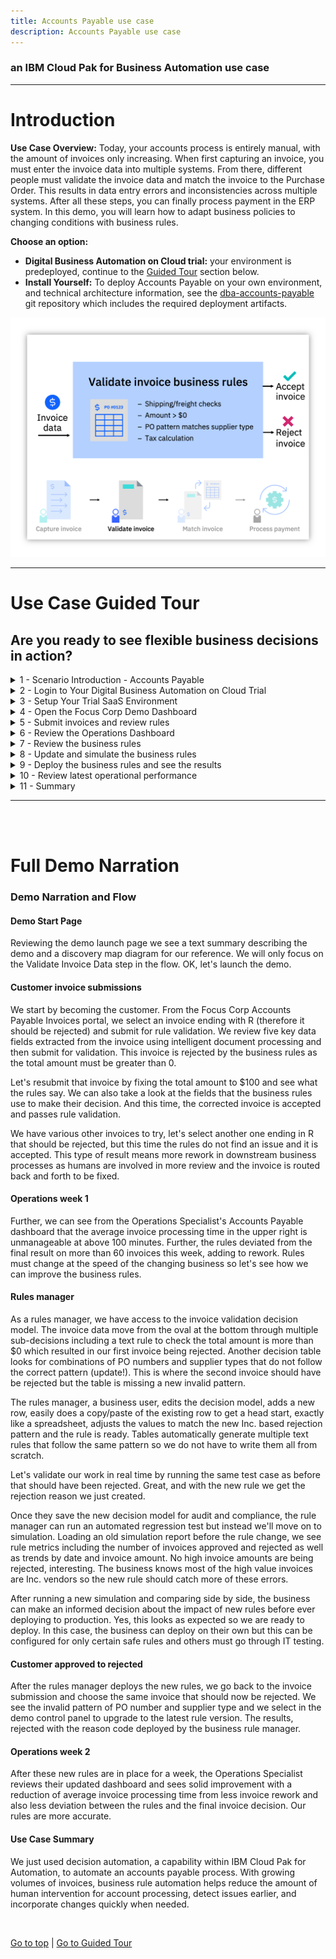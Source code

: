 ```yaml
---
title: Accounts Payable use case
description: Accounts Payable use case
---
```


### an IBM Cloud Pak for Business Automation use case

***

# Introduction

**Use Case Overview:** Today, your accounts process is entirely manual, with the amount of invoices only increasing. When first capturing an invoice, you must enter the invoice data into multiple systems. From there, different people must validate the invoice data and match the invoice to the Purchase Order. This results in data entry errors and inconsistencies across multiple systems. After all these steps, you can finally process payment in the ERP system. In this demo, you will learn how to adapt business policies to changing conditions with business rules.

**Choose an option:**

  * **Digital Business Automation on Cloud trial:** your environment is predeployed, continue to the [Guided Tour](#use-case-guided-tour) section below.
  * **Install Yourself:** To deploy Accounts Payable on your own environment, and technical architecture information, see the <a href="https://github.com/ibm-cloud-architecture/dba-accounts-payable.git" target="_blank">dba-accounts-payable</a> git repository which includes the required deployment artifacts.

 ![10](./images/Slide2.png)

***

# Use Case Guided Tour

## Are you ready to see flexible business decisions in action?

<details>
<summary>1 - Scenario Introduction - Accounts Payable</summary>

<Row>
<Column colLg={5} colMd={5}>

**Demo Video**

<ArticleCard
    color="dark"
    title="Demo Video - Accounts Payable Invoice Validation"
    subTitle="In this demo, you will learn how to adapt business policies to changing conditions with business rules"
    href="http://ibm.biz/cp4ba-accounts-payable-video"
    actionIcon="arrowRight"
    color="dark"
    >

![](./images/accountsPayableThumbnail.png)

</ArticleCard>
</Column>
<Column colLg={7} colMd={7}>

**Demo Outline**

[Full Demo Narration](#full-demo-narration)

1. Use Case Overview
1. Focus Corp Demo Dashboard review
1. Customer persona

    1. Submit rejected invoice
    1. Turn on decision labels, fix $0 and submit approved
    1. Submit invoice that should be rejected, but is approved
1. Operations Specialist persona

    1. Week 1 dashboard
1. Rule Manager persona

    1. Decision model review
    1. Review $0 total amount text rule and Validate PO Against Supplier table
    1. Create new branch
    1. Add a new row in the table for IN / Inc scenario
    1. Validate
    1. Simulate rules and compare with original simulation report
    1. Deploy new version

1. Customer persona

    1. Turn on new rule version
    1. Same invoice is correctly rejected

1. Operations Specialist persona

    1. Week 2 dashboard

1. Use case review and value of decision services


</Column>
</Row>
<Row>
<Column colLg={4} colMd={4}>

**Discovery Map**

![1](./images/accountsPayableInvoiceValidation_map.png)
<br/>

</Column>
<Column colLg={6} colMd={6}>

<br/>

</Column>
</Row>

[Go to top](#introduction) | [Go to Guided Tour](#use-case-guided-tour)

</details>

<details>
<summary>2 - Login to Your Digital Business Automation on Cloud Trial</summary>

Login to your Digital Business Automation on Cloud trial <a href="http://automationcloud.ibm.com" target="_blank">here</a> to access your portal.
<br/>
Don't have a trial yet? <a href="https://www.ibm.com/account/reg/us-en/signup?formid=urx-45706" target="_blank">Sign up</a> to get started or see the <a href="https://github.com/ibm-cloud-architecture/dba-accounts-payable.git" target="_blank">dba-accounts-payable</a> git repository to deploy on your own platform.

 ![10](./images/Slide3.png)

[Go to top](#introduction) | [Go to Guided Tour](#use-case-guided-tour)

</details>

<details>
<summary>3 - Setup Your Trial SaaS Environment</summary>

<br/>

First time in your trial environment?  Here are some recommended setup steps to get the best experience!

### IMPORTANT - Assign Your Roles

<br/>

You will need to make sure you have the correct roles to use the environment.

1. Open the menu in the upper left.
1. Under **Administer subscriptions**, click **Access management**.
1. Locate or search for your user and ensure all environments (Development and so on) are activated.
1. Click the pencil icon on the right side of your user row and ensure at least the required roles are selected.
1. Optionally add all adinistrator roles as appropriate.

<br/>

<Row>
<Column colLg={4} colMd={4}>

**Required Roles**

![2](./images/required-roles.png)
<br/>

</Column>
<Column colLg={4} colMd={4}>

**All Administrator Roles**

![2](./images/all-admin-roles.png)
<br/>

</Column>
</Row>

### Setup Decision Center Business Console Servers

You may need to setup new servers in the Decision Center Administation console to deploy and execute decisions.  For more information, please see <a href="https://www.ibm.com/support/pages/node/6410818" target="_blank">this page</a>.

### Setup your Process Portal

It is recommended to make the Focus Corp Demo Dashboard your default dashboard.

1. Log in to your **Process Portal** environment.
1. Under Dashboards click **Show more...** and click the icon next to **Focus Corp Demo Dashboard** and click the star icon.
1. Drag the right-side handle of that dashboard row to the top so this will load when you start Process Portal.

### Personalize your Process Portal

* Click the **Edit Profile** link in the upper left
* Add a picture
* Set notification settings as desired

<br/>

[Go to top](#introduction) | [Go to Guided Tour](#use-case-guided-tour)

</details>

<details>
<summary>4 - Open the Focus Corp Demo Dashboard</summary>

1. Open the menu in the upper left
2. Select **Production** and then **Run**
3. Click the **Process Portal** tile
4. Wait for the portal to load in a new browser window/tab

 ![11](./images/Slide4.png)

5. On the left menu, under the **Dashboards**, click **Show more/less…**
6. Click **Focus Corp Demos Dashboard**
7. Wait for the dashboard to load on the right

 ![12](./images/Slide5.png)

Start by reviewing the available demos, they all represent an entry point to business automation so you can easily get started.
<br/>

 ![13](./images/Slide6.png)

<br/>

When ready, click the green **Accounts Payable** button to launch the demo.

<br/>

[Go to top](#introduction) | [Go to Guided Tour](#use-case-guided-tour)

</details>

<details>
<summary>5 - Submit invoices and review rules</summary>

#### Be your customer!

<br/>
You are now a customer with an invoice to submit for payment and you want to make sure it is valid.  What do you experience?
As a customer, you want to be paid for your services on time and make sure you are doing your part to submit valid invoice data.  Clear and consistent business rules ensure you know what you need to do.

 ![13](./images/Slide8.png)

<br/>

1. Check the tabs to learn more about the demo
    1. **Storyboard Outline**
    1. **Demo Discovery Map**

 ![13](./images/Slide9.png)

2. Navigate to the **Launch the Demo** tab and then click on the picture of the **Customer**

 ![13](./images/Slide10.png)

3. Use the drop down to select the first invoice ending in **101R**.

> NOTE: invoices ending in R should be rejected and A should be approved

 ![13](./images/Slide11.png)

<br/>

4. Click **Validate Invoice** to see the results, the invoice is rejected
5. If you want, you can read the reason code and resubmit the invoice to fix the error
6. Choose to **Submit Another Invoice**
7. Select the invoice ending in **105R**
3. At the bottom, expand the **Demo Control Panel**
4. Turn on the decision labels to see which data is used to make the decision
5. Submit the invoice and see that it is not rejected as expected which leads to rework in downstream business processes

 ![13](./images/Slide12.png)

<br/>

[Go to top](#introduction) | [Go to Guided Tour](#use-case-guided-tour)

</details>

<details>
<summary>6 - Review the Operations Dashboard</summary>

<br/>
You are now a Focus Corp employee, first an Operations Specialist and later a Rule Manager.  Time to see how invoice validation works.

<br/>

1. Navigate back to the Focus Corp Demos Dashboard browser window/tab
2. Click on **Week 1** under the picture of the **Operations Specialist**
3. Login to the **Insights Dashboard**

> NOTE: If this is your FIRST TIME, your password may not work; go back to the SaaS portal, mouse over your name in the upper right and click Set Password.  Once complete, come back and login to the Open Distro for Elasticsearch / Kibana.

 ![13](./images/Slide13.png)

<br/>

4. Review the Week 1 dashboard metrics and note the following:
    1. Average invoice processing time is unmanageable at above 100 minutes
    1. The rules deviated from the final result on more than 60 invoices this week

<br/>

 ![13](./images/Slide14.png)

<br/>

[Go to top](#introduction) | [Go to Guided Tour](#use-case-guided-tour)

</details>

<details>
<summary>7 - Review the business rules</summary>

<br/>

Continuing as the Focus Corp Rule Manager, how can you adapt your rules to reduce rework and process invoices faster with less exceptions?
<br/>
Rule Managers can adjust rules, validate and simulate the decision service and deploy quickly and easily.

<br/>

1. Navigate back to the Focus Corp Demos Dashboard browser window/tab
2. Click the picture of the **Rule Manager**
3. Click **Validate Invoice** followed by **main** to open the decision model
4. Review the decision model, green ovals are input data and blue boxes are decisions, each with their own business logic leading to the **Final Result** decision

<br/>

 ![13](./images/Slide15.png)

<br/>

5. Click the blue **Validate PO against Supplier** decision node
6. On the left pane, scroll to the bottom and click to open the **Validate PO against Supplier** logic
7. Review the decision table and note there is no row addressing Inc. suppliers.

<br/>

 ![13](./images/Slide16.png)

<br/>

[Go to top](#introduction) | [Go to Guided Tour](#use-case-guided-tour)

</details>

<details>
<summary>8 - Update and simulate the business rules</summary>

<br/>

1. At the upper left, click **Validate Invoice**
2. On the left, just above **main**, click the plus icon
3. Create a new branch name using a unique phrase such as your name, ensure **main** is the parent branch and click **Create**

<br/>

 ![13](./images/Slide18.png)

<br/>

4. On the upper right, click the pencil to edit the decision model
5. Open the same **Validate PO against Supplier** decision node and table
6. Right click on the row number for row 3 and select **Insert row** -> **Below**
7. Enter values in the new row 4 to look for **IN** when suppliers are **Inc** type as pictured

> NOTE: you can copy and paste cells as you would in a spreadsheet editor

<br/>

 ![13](./images/Slide19.png)

<br/>

8. On the upper right, Save and Close when done editing the rules

<br/>

In the full lifecycle, a Rule Manager runs validations and test suites before deploying the rules, if you wish, explore by clicking Validate on the left side of the editor or selecting the Tests tab at the top to run the test suite provided.

<br/>

9. Click the **Simulations** tab and **Simulations** sub tab
10. Place the mouse over the **Accounts Payable Simulation** and click the run icon on the right
11. After clicking **OK**, you will see the simulation running with a spinning status icon
12. Once a checkmark appears, place the mouse over the report name and click the compare icon on the right

<br/>

 ![13](./images/Slide20.png)

<br/>

13. Under **main**, select the simulation report that is furthest in the past
14. Click **Compare**

<br/>

On the left are the results for the new rules and the right are the results for the original rules

<br/>

15. Compare and notice some important differences:
    1. (pie chart) more invoices were rejected (the new rule rejects a new incorrect pattern)
    1. (orange bar chart) higher value invoices are rejected more

<br/>

 ![13](./images/Slide21.png)

<br/>

[Go to top](#introduction) | [Go to Guided Tour](#use-case-guided-tour)

</details>

<details>
<summary>9 - Deploy the business rules and see the results</summary>

<br/>

1. On the upper left, to the right of **Validate Invoice**, click the name of the branch you created
2. Click the **Deployments** tab and **Configurations** sub tab
3. Place the mouse over **Validate Invoice Dev Deployment** and click the deploy icon on the right
4. Review the deployment details and click **Deploy**
5. Once a checkmark appears, click the name of the deployment report to open it and take note of the number under **New Version** at the bottom (such as **1.1**)

 ![13](./images/Slide22.png)

6. Navigate to the Customer’s browser window/tab or back to the **Focus Corp Demos Dashboard** browser window/tab and click on the picture of the **Customer**
7. Select the same invoice that was accepted earlier, ending in **105R**
8. At the bottom, expand the **Demo Control Panel** and activate the **Upgrade rules scenario**
9. In the **Your ruleset version** field that appears, enter the version you deployed (such as **1.1**)
10. Submit the invoice and confirm it is rejected with the reason code from your new rule table row

 ![13](./images/Slide23.png)

<br/>

[Go to top](#introduction) | [Go to Guided Tour](#use-case-guided-tour)

</details>

<details>
<summary>10 - Review latest operational performance</summary>

<br/>

1. Navigate back to the **Focus Corp Demos Dashboard** browser window/tab
2. Click on **Week 2** under the picture of the **Operations Specialist**
3. Review the dashboard metrics and note the following:
    1. Lower average invoice processing time below 100 minutes
    1. Less deviation from the final result per week

## The upgraded rules are reducing rework already!

<br/>

 ![13](./images/Slide24.png)

<br/>

[Go to top](#refund-request-automation) | [Go to Guided Tour](#use-case-guided-tour)

</details>

<details>
<summary>11 - Summary</summary>

<br/>

We just used decision automation, a capability within IBM Cloud Pak for Automation, to automate an accounts payable process.  With growing volumes of invoices, business rule automation helps reduce the amount of human intervention for account processing, detect issues earlier, and incorporate changes quickly when needed.

<br/>

[Go to top](#introduction) | [Go to Guided Tour](#use-case-guided-tour)

</details>

***

<br/>
<br/>

# Full Demo Narration

### Demo Narration and Flow

#### Demo Start Page

Reviewing the demo launch page we see a text summary describing the demo and a discovery map diagram for our reference.  We will only focus on the Validate Invoice Data step in the flow.  OK, let's launch the demo.

#### Customer invoice submissions

We start by becoming the customer.  From the Focus Corp Accounts Payable Invoices portal, we select an invoice ending with R (therefore it should be rejected) and submit for rule validation.  We review five key data fields extracted from the invoice using intelligent document processing and then submit for validation.  This invoice is rejected by the business rules as the total amount must be greater than 0.

Let's resubmit that invoice by fixing the total amount to $100 and see what the rules say.  We can also take a look at the fields that the business rules use to make their decision.  And this time, the corrected invoice is accepted and passes rule validation.

We have various other invoices to try, let's select another one ending in R that should be rejected, but this time the rules do not find an issue and it is accepted.  This type of result means more rework in downstream business processes as humans are involved in more review and the invoice is routed back and forth to be fixed.

#### Operations week 1

Further, we can see from the Operations Specialist's Accounts Payable dashboard that the average invoice processing time in the upper right is unmanageable at above 100 minutes.  Further, the rules deviated from the final result on more than 60 invoices this week, adding to rework. Rules must change at the speed of the changing business so let's see how we can improve the business rules.

#### Rules manager

As a rules manager, we have access to the invoice validation decision model. The invoice data move from the oval at the bottom through multiple sub-decisions including a text rule to check the total amount is more than $0 which resulted in our first invoice being rejected.  Another decision table looks for combinations of PO numbers and supplier types that do not follow the correct pattern (update!).  This is where the second invoice should have be rejected but the table is missing a new invalid pattern.

The rules manager, a business user, edits the decision model, adds a new row, easily does a copy/paste of the existing row to get a head start, exactly like a spreadsheet, adjusts the values to match the new Inc. based rejection pattern and the rule is ready.  Tables automatically generate multiple text rules that follow the same pattern so we do not have to write them all from scratch.

Let's validate our work in real time by running the same test case as before that should have been rejected.  Great, and with the new rule we get the rejection reason we just created.

Once they save the new decision model for audit and compliance, the rule manager can run an automated regression test but instead we'll move on to simulation.  Loading an old simulation report before the rule change, we see rule metrics including the number of invoices approved and rejected as well as trends by date and invoice amount.  No high invoice amounts are being rejected, interesting.  The business knows most of the high value invoices are Inc. vendors so the new rule should catch more of these errors.

After running a new simulation and comparing side by side, the business can make an informed decision about the impact of new rules before ever deploying to production.  Yes, this looks as expected so we are ready to deploy.  In this case, the business can deploy on their own but this can be configured for only certain safe rules and others must go through IT testing.

#### Customer approved to rejected

After the rules manager deploys the new rules, we go back to the invoice submission and choose the same invoice that should now be rejected.  We see the invalid pattern of PO number and supplier type and we select in the demo control panel to upgrade to the latest rule version.  The results, rejected with the reason code deployed by the business rule manager.

#### Operations week 2

After these new rules are in place for a week, the Operations Specialist reviews their updated dashboard and sees solid improvement with a reduction of average invoice processing time from less invoice rework and also less deviation between the rules and the final invoice decision.  Our rules are more accurate.

#### Use Case Summary

We just used decision automation, a capability within IBM Cloud Pak for Automation, to automate an accounts payable process.  With growing volumes of invoices, business rule automation helps reduce the amount of human intervention for account processing, detect issues earlier, and incorporate changes quickly when needed.

<br/>

[Go to top](#introduction) | [Go to Guided Tour](#use-case-guided-tour)
